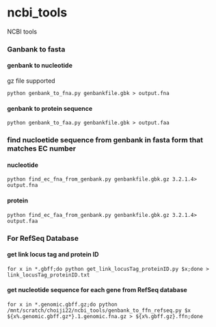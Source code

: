 # ncbi_tools
NCBI tools


### Ganbank to fasta
#### genbank to nucleotide
gz file supported
```
python genbank_to_fna.py genbankfile.gbk > output.fna
```
#### genbank to protein sequence
```
python genbank_to_faa.py genbankfile.gbk > output.faa
```

### find nucloetide sequence from genbank in fasta form that matches EC number
#### nucleotide
```
python find_ec_fna_from_genbank.py genbankfile.gbk.gz 3.2.1.4> output.fna
```

#### protein
```
python find_ec_faa_from_genbank.py genbankfile.gbk.gz 3.2.1.4> output.faa
```

### For RefSeq Database
#### get link locus tag and protein ID
```
for x in *.gbff;do python get_link_locusTag_proteinID.py $x;done > link_locusTag_proteinID.txt
```

#### get nucleotide sequence for each gene from RefSeq database
```
for x in *.genomic.gbff.gz;do python /mnt/scratch/choiji22/ncbi_tools/genbank_to_ffn_refseq.py $x ${x%.genomic.gbff.gz*}.1.genomic.fna.gz > ${x%.gbff.gz}.ffn;done
```
